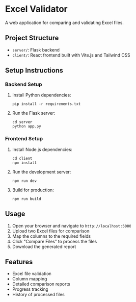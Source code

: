 # Excel Validator

A web application for comparing and validating Excel files.

## Project Structure

- `server/`: Flask backend
- `client/`: React frontend built with Vite.js and Tailwind CSS

## Setup Instructions

### Backend Setup

1. Install Python dependencies:
   ```
   pip install -r requirements.txt
   ```

2. Run the Flask server:
   ```
   cd server
   python app.py
   ```

### Frontend Setup

1. Install Node.js dependencies:
   ```
   cd client
   npm install
   ```

2. Run the development server:
   ```
   npm run dev
   ```

3. Build for production:
   ```
   npm run build
   ```

## Usage

1. Open your browser and navigate to `http://localhost:5000`
2. Upload two Excel files for comparison
3. Map the columns to the required fields
4. Click "Compare Files" to process the files
5. Download the generated report

## Features

- Excel file validation
- Column mapping
- Detailed comparison reports
- Progress tracking
- History of processed files 